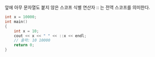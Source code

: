 앞에 아무 문자열도 붙지 않은 스코프 식별 연산자 :: 는 전역 스코프를 의미한다.  
```c++
int x = 10000;
int main()
{
    int x = 10;
    cout << x << " " << ::x << endl;
    // 출력: 10 10000
    return 0;
}
```
